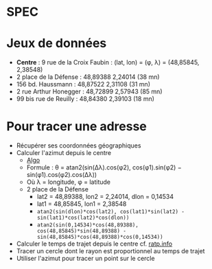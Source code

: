 SPEC
====

# Jeux de données 

- **Centre** : 9 rue de la Croix Faubin : (lat, lon) = (φ, λ) = (48,85845, 2,38548)
- 2 place de la Défense : 48,89388 2,24014 (38 mn)
- 156 bd. Haussmann : 48,87522 2,31108 (31 mn)
- 2 rue Arthur Honegger : 48,72899 2,57943 (85 mn)
- 99 bis rue de Reuilly : 48,84380 2,39103 (18 mn)

# Pour tracer une adresse

- Récupérer ses coordonnées géographiques
- Calculer l'azimut depuis le centre
	- [Algo](http://www.movable-type.co.uk/scripts/latlong.html)
	- Formule : θ = atan2(sin(Δλ).cos(φ2), cos(φ1).sin(φ2) − sin(φ1).cos(φ2).cos(Δλ))
	- Où λ = longitude, φ = latitude
	- 2 place de la Défense
		- lat2 = 48,89388, lon2 = 2,24014, dlon = 0,14534
		- lat1 = 48,85845, lon1 = 2,38548
		- `atan2(sin(dlon)*cos(lat2), cos(lat1)*sin(lat2) - sin(lat1)*cos(lat2)*cos(dlon))`
		- `atan2(sin(0,14534)*cos(48,89388), cos(48,85845)*sin(48,89388) - sin(48,85845)*cos(48,89388)*cos(0,14534))`
- Calculer le temps de trajet depuis le centre cf. [ratp.info](http://ratp.info)
- Tracer un cercle dont le rayon est proportionnel au temps de trajet
- Utiliser l'azimut pour tracer un point sur le cercle
